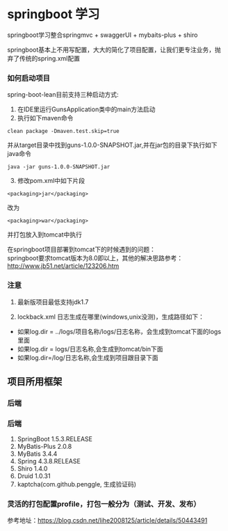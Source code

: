 # springboot 学习
springboot学习整合springmvc + swaggerUI + mybaits-plus + shiro

springboot基本上不用写配置，大大的简化了项目配置，让我们更专注业务，抛弃了传统的spring.xml配置

### 如何启动项目
spring-boot-lean目前支持三种启动方式:
1. 在IDE里运行GunsApplication类中的main方法启动
2. 执行如下maven命令
```
clean package -Dmaven.test.skip=true
```
并从target目录中找到guns-1.0.0-SNAPSHOT.jar,并在jar包的目录下执行如下java命令
```
java -jar guns-1.0.0-SNAPSHOT.jar
```
3. 修改pom.xml中如下片段
```
<packaging>jar</packaging>
```
改为
```
<packaging>war</packaging>
```
并打包放入到tomcat中执行

在springboot项目部署到tomcat下的时候遇到的问题：
<br>springboot要求tomcat版本为8.0即以上，其他的解决思路参考：http://www.jb51.net/article/123206.htm


### 注意
1. 最新版项目最低支持jdk1.7 

2. lockback.xml 日志生成在哪里(windows,unix没测)，生成路径如下：
- 如果log.dir = ../logs/项目名称/logs/日志名称，会生成到tomcat下面的logs里面
- 如果log.dir = logs/日志名称,会生成到tomcat/bin下面
- 如果log.dir=/log/日志名称,会生成到项目跟目录下面

## 项目所用框架
### 后端
### 后端
1. SpringBoot 1.5.3.RELEASE
2. MyBatis-Plus 2.0.8
3. MyBatis 3.4.4
4. Spring 4.3.8.RELEASE
5. Shiro 1.4.0
6. Druid 1.0.31
7. kaptcha(com.github.penggle, 生成验证码)

### 灵活的打包配置profile，打包一般分为（测试、开发、发布）
参考地址：https://blog.csdn.net/lihe2008125/article/details/50443491